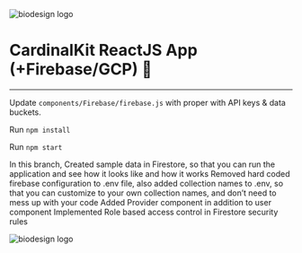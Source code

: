 <img src="https://github.com/cs342/CardinalKit-CS342-Web/blob/master/Materials/header.png?raw=true" alt="biodesign logo">


# CardinalKit ReactJS App (+Firebase/GCP) 🏥
---

Update `components/Firebase/firebase.js` with proper with API keys & data buckets.

Run `npm install`

Run `npm start`

In this branch,
Created sample data in Firestore, so that you can run the application and see how it looks like and how it works
Removed hard coded firebase configuration to .env file, also added collection names to .env, so that you can customize to your own collection names, and don’t need to mess up with your code
Added Provider component in addition to user component
Implemented Role based access control in Firestore security rules





<img src="https://github.com/cs342/CardinalKit-CS342-Web/blob/master/Materials/footer.png?raw=true" alt="biodesign logo">
